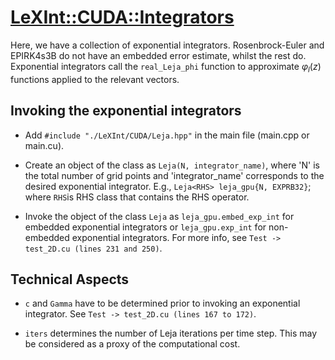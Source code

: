 #  [LeXInt::CUDA::Integrators](#)

Here, we have a collection of exponential integrators. Rosenbrock-Euler and EPIRK4s3B do not have an embedded error estimate, whilst the rest do. Exponential integrators call the ``real_Leja_phi`` function to approximate $\varphi_l(z)$ functions applied to the relevant vectors.

## Invoking the exponential integrators

- Add ``#include "./LeXInt/CUDA/Leja.hpp"`` in the main file (main.cpp or main.cu).
    
- Create an object of the class as ``Leja(N, integrator_name)``, where 'N' is the total number of grid points and 'integrator_name' corresponds to the desired exponential integrator. E.g., ``Leja<RHS> leja_gpu{N, EXPRB32}``; where ``RHS``is RHS class that contains the RHS operator.

- Invoke the object of the class ``Leja`` as ``leja_gpu.embed_exp_int`` for embedded exponential integrators or ``leja_gpu.exp_int`` for non-embedded exponential integrators. For more info, see `Test -> test_2D.cu (lines 231 and 250)`.

## Technical Aspects

* `c` and `Gamma` have to be determined prior to invoking an exponential integrator. See `Test -> test_2D.cu (lines 167 to 172)`.
  
* `iters` determines the number of Leja iterations per time step. This may be considered as a proxy of the computational cost.

